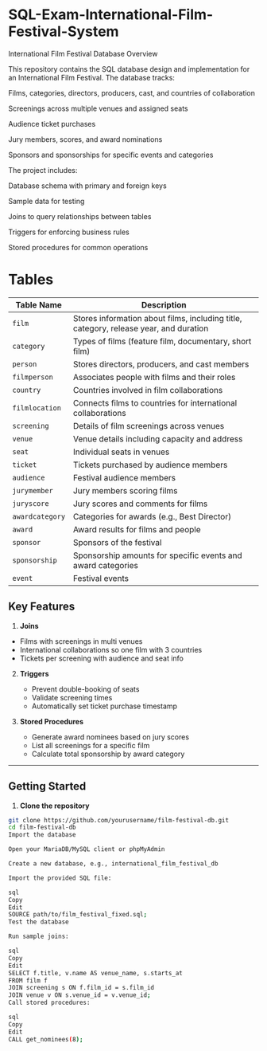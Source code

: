# SQL-Exam-International-Film-Festival-System

International Film Festival Database
Overview

This repository contains the SQL database design and implementation for an International Film Festival.
The database tracks:

Films, categories, directors, producers, cast, and countries of collaboration

Screenings across multiple venues and assigned seats

Audience ticket purchases

Jury members, scores, and award nominations

Sponsors and sponsorships for specific events and categories

The project includes:

Database schema with primary and foreign keys

Sample data for testing

Joins to query relationships between tables

Triggers for enforcing business rules

Stored procedures for common operations

# Tables

| Table Name       | Description |
|-----------------|-------------|
| `film`           | Stores information about films, including title, category, release year, and duration |
| `category`       | Types of films (feature film, documentary, short film) |
| `person`         | Stores directors, producers, and cast members |
| `filmperson`     | Associates people with films and their roles |
| `country`        | Countries involved in film collaborations |
| `filmlocation`   | Connects films to countries for international collaborations |
| `screening`      | Details of film screenings across venues |
| `venue`          | Venue details including capacity and address |
| `seat`           | Individual seats in venues |
| `ticket`         | Tickets purchased by audience members |
| `audience`       | Festival audience members |
| `jurymember`     | Jury members scoring films |
| `juryscore`      | Jury scores and comments for films |
| `awardcategory`  | Categories for awards (e.g., Best Director) |
| `award`          | Award results for films and people |
| `sponsor`        | Sponsors of the festival |
| `sponsorship`    | Sponsorship amounts for specific events and award categories |
| `event`          | Festival events |


## Key Features
  
1. **Joins**
 -   Films with screenings in multi venues
 -   International collaborations so one film with 3 countries
 -   Tickets per screening with audience and seat info

2. **Triggers**
   - Prevent double-booking of seats
   - Validate screening times
   - Automatically set ticket purchase timestamp

3. **Stored Procedures**
   - Generate award nominees based on jury scores
   - List all screenings for a specific film
   - Calculate total sponsorship by award category

---

## Getting Started

1. **Clone the repository**
```bash
git clone https://github.com/yourusername/film-festival-db.git
cd film-festival-db
Import the database

Open your MariaDB/MySQL client or phpMyAdmin

Create a new database, e.g., international_film_festival_db

Import the provided SQL file:

sql
Copy
Edit
SOURCE path/to/film_festival_fixed.sql;
Test the database

Run sample joins:

sql
Copy
Edit
SELECT f.title, v.name AS venue_name, s.starts_at
FROM film f
JOIN screening s ON f.film_id = s.film_id
JOIN venue v ON s.venue_id = v.venue_id;
Call stored procedures:

sql
Copy
Edit
CALL get_nominees(8);




